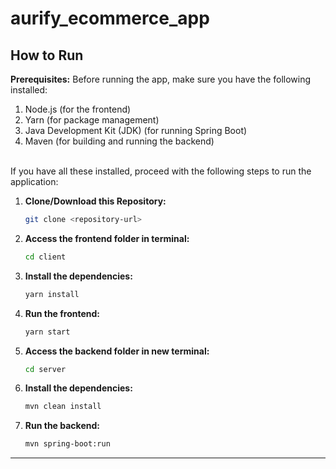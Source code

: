 # aurify_ecommerce_app



## How to Run


**Prerequisites:**
Before running the app, make sure you have the following installed:

1. Node.js (for the frontend)<br>
2. Yarn (for package management)<br>
3. Java Development Kit (JDK) (for running Spring Boot)<br>
4. Maven (for building and running the backend)<br>

<br>
If you have all these installed, proceed with the following steps to run the application:



1. **Clone/Download this Repository:**
   ```bash
   git clone <repository-url>

2. **Access the frontend folder in terminal:**

    ```bash
   cd client
3. **Install the dependencies:**

    ```bash
   yarn install

4. **Run the frontend:**

    ```bash
    yarn start

5. **Access the backend folder in new terminal:**

    ```bash
   cd server

5. **Install the dependencies:**

    ```bash
   mvn clean install

6. **Run the backend:**

    ```bash
    mvn spring-boot:run
___
